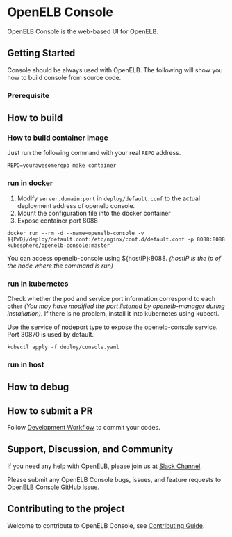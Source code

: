 # OpenELB Console
OpenELB Console is the web-based UI for OpenELB.

## Getting Started

Console should be always used with OpenELB. 
The following will show you how to build console from source code.


### Prerequisite


## How to build

### How to build container image

Just run the following command with your real `REPO` address.
```
REPO=yourawesomerepo make container
```
### run in docker
1. Modify `server.domain:port` in `deploy/default.conf` to the actual deployment address of openelb console.
2. Mount the configuration file into the docker container
3. Expose container port 8088

```
docker run --rm -d --name=openelb-console -v ${PWD}/deploy/default.conf:/etc/nginx/conf.d/default.conf -p 8088:8088 kubesphere/openelb-console:master
```

You can access openelb-console using ${hostIP}:8088. *(hostIP is the ip of the node where the command is run)*

### run in kubernetes

Check whether the pod and service port information correspond to each other *(You may have modified the port listened by openelb-manager during installation)*. If there is no problem, install it into kubernetes using kubectl.

Use the service of nodeport type to expose the openelb-console service. Port 30870 is used by default.

```
kubectl apply -f deploy/console.yaml
```

### run in host



## How to debug


## How to submit a PR

Follow [Development Workflow](/docs/development-workflow.md) to commit your codes.

## Support, Discussion, and Community

If you need any help with OpenELB, please join us at [Slack Channel](https://join.slack.com/t/kubesphere/shared_invite/zt-1ilxbsp39-t4ES4xn5OI0eF5hvOoAhEw).

Please submit any OpenELB Console bugs, issues, and feature requests to [OpenELB Console GitHub Issue](https://github.com/openelb/console/issues).

## Contributing to the project

Welcome to contribute to OpenELB Console, see [Contributing Guide](CONTRIBUTING.md).



